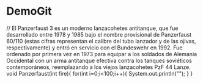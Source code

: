 # DemoGit

// El Panzerfaust 3 es un moderno lanzacohetes antitanque, que fue desarrollado entre 1978 y 1985 bajo el nombre provisional de Panzerfaust 60/110 (estas cifras representan el calibre del tubo lanzador y de las ojivas, respectivamente) y entró en servicio con el Bundeswehr en 1992. Fue ordenado por primera vez en 1973 para equipar a los soldados de Alemania Occidental con un arma antitanque efectiva contra los tanques soviéticos contemporáneos, reemplazando a los viejos lanzacohetes PzF 44 Lanze.
void Panzerfaust(int fire){
	for(int i=0;i<100;i++){
		System.out.println("");
	}
}
